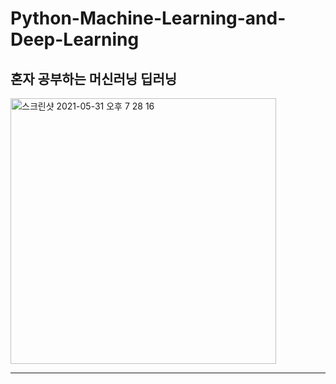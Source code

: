 
# Python-Machine-Learning-and-Deep-Learning

## 혼자 공부하는 머신러닝 딥러닝 

<img width="425" alt="스크린샷 2021-05-31 오후 7 28 16" src="https://user-images.githubusercontent.com/77039803/120180234-79174700-c246-11eb-8c84-5754e65f4fa3.png">


---
